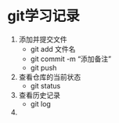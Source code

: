 # git学习记录

1. 添加并提交文件
   - git add 文件名
   - git commit -m “添加备注”
   - git push
2. 查看仓库的当前状态
   - git status
3. 查看历史记录
   - git log
3. 